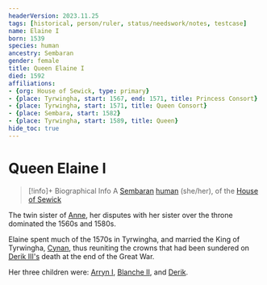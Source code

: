 ```yaml
---
headerVersion: 2023.11.25
tags: [historical, person/ruler, status/needswork/notes, testcase]
name: Elaine I
born: 1539
species: human
ancestry: Sembaran
gender: female
title: Queen Elaine I
died: 1592
affiliations:
- {org: House of Sewick, type: primary}
- {place: Tyrwingha, start: 1567, end: 1571, title: Princess Consort}
- {place: Tyrwingha, start: 1571, title: Queen Consort}
- {place: Sembara, start: 1582}
- {place: Tyrwingha, start: 1589, title: Queen}
hide_toc: true
---
```

# Queen Elaine I
>[!info]+ Biographical Info
> A [Sembaran](<../../../gazetteer/greater-sembara/sembara/sembara.md>) [human](<../../../species/humans/humans.md>) (she/her), of the [House of Sewick](<../../../groups/sembaran-noble-houses/house-of-sewick.md>)
> 
> 

The twin sister of [Anne](<./anne.md>), her disputes with her sister over the throne dominated the 1560s and 1580s.

Elaine spent much of the 1570s in Tyrwingha, and married the King of Tyrwingha, [Cynan](<./cynan.md>), thus reuniting the crowns that had been sundered on [Derik III's](<./derik-iii.md>) death at the end of the Great War. 

Her three children were: [Arryn I](<./arryn-i.md>), [Blanche II](<./blanche-ii.md>), and [Derik](<./derik-of-lils.md>). 



